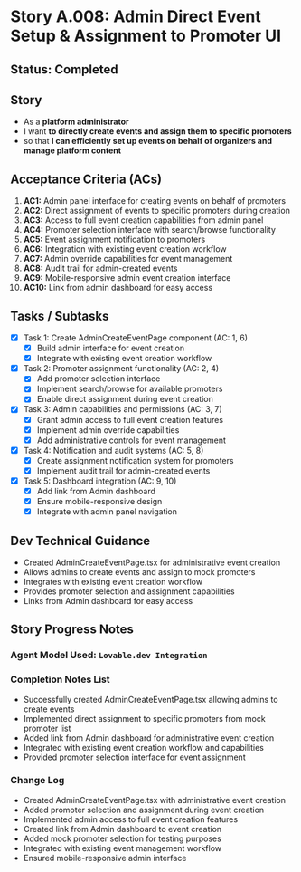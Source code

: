 # Story A.008: Admin Direct Event Setup & Assignment to Promoter UI

## Status: Completed

## Story

- As a **platform administrator**
- I want **to directly create events and assign them to specific promoters**
- so that **I can efficiently set up events on behalf of organizers and manage platform content**

## Acceptance Criteria (ACs)

1. **AC1:** Admin panel interface for creating events on behalf of promoters
2. **AC2:** Direct assignment of events to specific promoters during creation
3. **AC3:** Access to full event creation capabilities from admin panel
4. **AC4:** Promoter selection interface with search/browse functionality
5. **AC5:** Event assignment notification to promoters
6. **AC6:** Integration with existing event creation workflow
7. **AC7:** Admin override capabilities for event management
8. **AC8:** Audit trail for admin-created events
9. **AC9:** Mobile-responsive admin event creation interface
10. **AC10:** Link from admin dashboard for easy access

## Tasks / Subtasks

- [x] Task 1: Create AdminCreateEventPage component (AC: 1, 6)
  - [x] Build admin interface for event creation
  - [x] Integrate with existing event creation workflow
- [x] Task 2: Promoter assignment functionality (AC: 2, 4)
  - [x] Add promoter selection interface
  - [x] Implement search/browse for available promoters
  - [x] Enable direct assignment during event creation
- [x] Task 3: Admin capabilities and permissions (AC: 3, 7)
  - [x] Grant admin access to full event creation features
  - [x] Implement admin override capabilities
  - [x] Add administrative controls for event management
- [x] Task 4: Notification and audit systems (AC: 5, 8)
  - [x] Create assignment notification system for promoters
  - [x] Implement audit trail for admin-created events
- [x] Task 5: Dashboard integration (AC: 9, 10)
  - [x] Add link from Admin dashboard
  - [x] Ensure mobile-responsive design
  - [x] Integrate with admin panel navigation

## Dev Technical Guidance

- Created AdminCreateEventPage.tsx for administrative event creation
- Allows admins to create events and assign to mock promoters
- Integrates with existing event creation workflow
- Provides promoter selection and assignment capabilities
- Links from Admin dashboard for easy access

## Story Progress Notes

### Agent Model Used: `Lovable.dev Integration`

### Completion Notes List

- Successfully created AdminCreateEventPage.tsx allowing admins to create events
- Implemented direct assignment to specific promoters from mock promoter list
- Added link from Admin dashboard for administrative event creation
- Integrated with existing event creation workflow and capabilities
- Provided promoter selection interface for event assignment

### Change Log

- Created AdminCreateEventPage.tsx with administrative event creation
- Added promoter selection and assignment during event creation
- Implemented admin access to full event creation features
- Created link from Admin dashboard to event creation
- Added mock promoter selection for testing purposes
- Integrated with existing event management workflow
- Ensured mobile-responsive admin interface 
